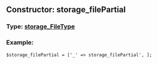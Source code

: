 ## Constructor: storage\_filePartial  



### Type: [storage\_FileType](../types/storage\_FileType.md)

### Example:


```
$storage_filePartial = ['_' => storage_filePartial', ];
```